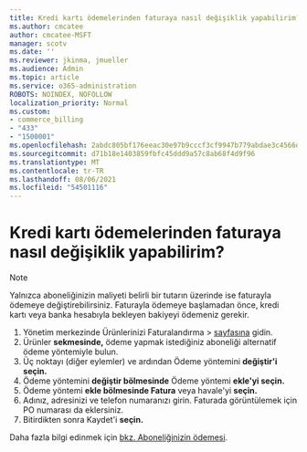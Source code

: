 ```yaml
---
title: Kredi kartı ödemelerinden faturaya nasıl değişiklik yapabilirim?
ms.author: cmcatee
author: cmcatee-MSFT
manager: scotv
ms.date: ''
ms.reviewer: jkinma, jmueller
ms.audience: Admin
ms.topic: article
ms.service: o365-administration
ROBOTS: NOINDEX, NOFOLLOW
localization_priority: Normal
ms.custom:
- commerce_billing
- "433"
- "1500001"
ms.openlocfilehash: 2abdc805bf176eeac30e97b9cccf3cf9947b779abdae3c4566d354854a78b040
ms.sourcegitcommit: d71b18e1403859fbfc45ddd9a57c8ab68f4d9f96
ms.translationtype: MT
ms.contentlocale: tr-TR
ms.lasthandoff: 08/06/2021
ms.locfileid: "54501116"
---
```

# <a name="how-do-i-change-from-credit-card-payments-to-invoice"></a>Kredi kartı ödemelerinden faturaya nasıl değişiklik yapabilirim?

> [!NOTE]
> Yalnızca aboneliğinizin maliyeti belirli bir tutarın üzerinde ise faturayla ödemeye değiştirebilirsiniz. Faturayla ödemeye başlamadan önce, kredi kartı veya banka hesabıyla bekleyen bakiyeyi ödemeniz gerekir.

1. Yönetim merkezinde Ürünlerinizi Faturalandırma   >  [sayfasına](https://go.microsoft.com/fwlink/p/?linkid=842054) gidin.
2. Ürünler **sekmesinde,** ödeme yapmak istediğiniz aboneliği alternatif ödeme yöntemiyle bulun.
3. Üç noktayı (diğer eylemler) ve ardından Ödeme yöntemini **değiştir'i seçin.**
4. Ödeme yöntemini **değiştir bölmesinde** Ödeme yöntemi **ekle'yi seçin.**
5. Ödeme yöntemi **ekle bölmesinde Fatura** veya havale'yi **seçin.**
6. Adınız, adresinizi ve telefon numaranızı girin. Faturada görüntülemek için PO numarası da eklersiniz.
7. Bitirdikten sonra Kaydet'i **seçin.**

Daha fazla bilgi edinmek için [bkz. Aboneliğinizin ödemesi](/microsoft-365/commerce/billing-and-payments/pay-for-your-subscription).